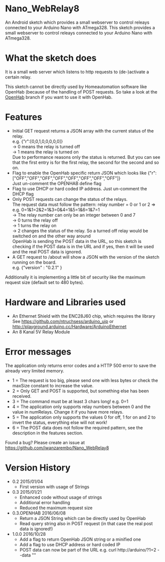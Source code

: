 # Nano_WebRelay8
An Android sketch which provides a small webserver to control releays connected to your Arduino Nano with ATmega328.
This sketch provides a small webserver to control releays connected to your Arduino Nano with ATmega328.

# What the sketch does
It is a small web server which listens to http requests to (de-)activate a certain relay. 

This sketch cannot be directly used by Homeautomation software like OpenHab (because of the handling of POST requests.
So take a look at the [OpenHab](https://github.com/iwanzarembo/Nano_WebRelay8/tree/openhab) branch if you want to use 
it with OpenHab. 

# Features
- Initial GET request returns a JSON array with the current status of the relay.  
  e.g.  {"r":[0,0,1,0,0,0,0,0]}  
  -> 0 means the relay is turned off  
  -> 1 means the relay is turned on  
  Due to performance reasons only the status is returned. But you can see that the first entry is for the first relay, the second for the second and so on.
- Flag to enable the OpenHab specific return JSON which looks like {"r":["OFF","OFF","OFF","OFF","OFF","OFF","OFF","OFF"]}  
  Just un-comment the OPENHAB define flag
- Flag to use DHCP or hard coded IP address. Just un-comment the DHCP flag
- Only POST requests can change the status of the relays.  
  The request data must follow the pattern: relay number = 0 or 1 or 2 => e.g. 0=1&1=2&2=1&3=0&4=1&5=1&6=1&7=1  
  -> The relay number can only be an integer between 0 and 7  
  -> 0 turns the relay off  
  -> 1 turns the relay on  
  -> 2 changes the status of the relay. So a turned off relay would be switched on and the other way around  
  OpenHab is sending the POST data in the URL, so this sketch is checking if the POST data is in the URL and if
  yes, then it will be used and the real POST data is ignored.
- A GET request to /about will show a JSON with the version of the sketch running on the board.  
  e.g.  {"version" : "0.2.1" }
  
Additionally it is implementing a little bit of security like the maximum request size (default 
set to 480 bytes).

# Hardware and Libraries used
- An Ethernet Shield with the ENC28J60 chip, which requires the library  
  See https://github.com/ntruchsess/arduino_uip or http://playground.arduino.cc/Hardware/ArduinoEthernet
- An 8 Kanal 5V Relay Module 

# Error messages
The application only returns error codes and a HTTP 500 error to save the already very limited memory. 
- 1 = The request is too big, please send one with less bytes or check the maxSize constant to increase the value.
- 2 = Only GET and POST is supported, but something else has been received.
- 3 = The command must be at least 3 chars long! e.g. 0=1
- 4 = The application only supports relay numbers between 0 and the value in numRelays. Change it if you have more relays.
- 5 = The application only supports the values 0 for off, 1 for on and 2 to invert the status, everything else will not work!
- 6 = The POST data does not follow the required pattern, see the description in the features section.

Found a bug? Please create an issue at https://github.com/iwanzarembo/Nano_WebRelay8

# Version History
- 0.2 2015/01/04
  * First version with usage of Strings
- 0.3 2015/01/21
  * Enhanced code without usage of strings
  * Additional error handling
  * Reduced the maximum request size
- 0.3.OPENHAB 2016/06/08
  * Return a JSON String which can be directly used by OpenHab
  * Read query string also in POST request (in that case the real post data is ignored!)
- 1.0.0 2016/10/28
  * Add a flag to return OpenHab JSON string or a minified one
  * Add a flag to use DHCP address or hard coded IP
  * POST data can now be part of the URL e.g. curl http://arduino/?1=2 --data ""
  
  
